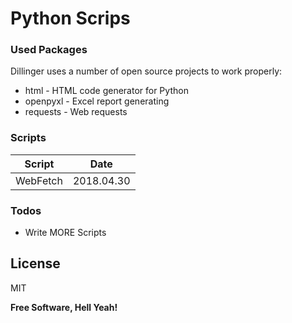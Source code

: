 # Python Scrips

### Used Packages

Dillinger uses a number of open source projects to work properly:

* html - HTML code generator for Python
* openpyxl - Excel report generating
* requests - Web requests


### Scripts

| Script | Date |
| ------ | ------ |
| WebFetch | 2018.04.30 |




### Todos

 - Write MORE Scripts

License
----

MIT


**Free Software, Hell Yeah!**